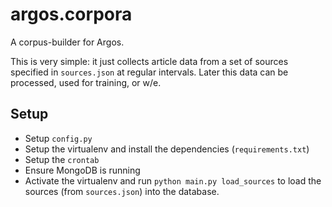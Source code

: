 # argos.corpora
A corpus-builder for Argos.

This is very simple: it just collects article data from a set of sources
specified in `sources.json` at regular intervals. Later this data can be
processed, used for training, or w/e.

## Setup
* Setup `config.py`
* Setup the virtualenv and install the dependencies (`requirements.txt`)
* Setup the `crontab`
* Ensure MongoDB is running
* Activate the virtualenv and run `python main.py load_sources` to load
the sources (from `sources.json`) into the database.
